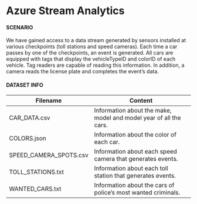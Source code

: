 # Azure Stream Analytics

#### SCENARIO

We have gained access to a data stream generated by sensors installed at various checkpoints (toll stations and speed cameras). Each time a car passes by one of the checkpoints, an event is generated. All cars are equipped with tags that display the vehicleTypeID and colorID of each vehicle. Tag readers are capable of reading this information. In addition, a camera reads the license plate and completes the event’s data. 

#### DATASET INFO
Filename | Content
--- | ---
CAR_DATA.csv | Information about the make, model and model year of all the cars.
COLORS.json | Information about the color of each car.
SPEED_CAMERA_SPOTS.csv | Information about each speed camera that generates events.
TOLL_STATIONS.txt | Information about each toll station that generates events.
WANTED_CARS.txt | Information about the cars of police’s most wanted criminals.
